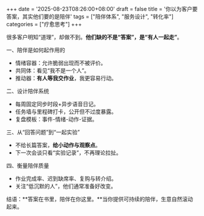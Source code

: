+++
date = '2025-08-23T08:26:00+08:00'
draft = false
title = '你以为客户要答案，其实他们要的是陪伴'
tags = ["陪伴体系", "服务设计", "转化率"]
categories = ["疗愈思考"]
+++

很多客户明知“道理”，却做不到。**他们缺的不是“答案”，是“有人一起走”**。

一、陪伴是如何起作用的
- 情绪容器：允许脆弱出现而不被评价。
- 共同体：看见“我不是一个人”。
- 推动器：**有人等我交作业**，我更容易行动。

二、设计陪伴系统
- 每周固定同步时段+异步语音日记。
- 任务墙与里程碑打卡，公开但不过度暴露。
- 复盘模板：事件-情绪-动作-证据。

三、从“回答问题”到“一起实验”
- 不给长篇答案，**给小动作与观察点**。
- 下一次会谈只看“实验记录”，不再理论拉扯。

四、衡量陪伴质量
- 作业完成率、迟到缺席率、复购与转介绍。
- 关注“低沉默的人”，他们通常准备好改变。

结语：**答案在书里，陪伴在你这里。**当你提供可持续的陪伴，生意自然滚动起来。